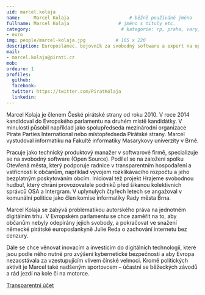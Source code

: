 ```yaml
---
uid: marcel.kolaja
name:     Marcel Kolaja                      # běžně používáné jméno
fullname: Marcel Kolaja                  # jméno s tituly etc.
category:                                 # kategorie: rp, praha, vary, hradec, jmk, senat
- euro
img: people/marcel-kolaja.jpg           # 165 x 220
description: Europoslanec, bojovník za svobodný software a expert na opensource technologie
mail:
- marcel.kolaja@pirati.cz
mob: 
ordeuro: 1
profiles:
  github:
  facebook: 
  twitter: https://twitter.com/PiratKolaja
  linkedin: 
---
```


Marcel Kolaja je členem České pirátské strany od roku 2010. V roce 2014 kandidoval do Evropského parlamentu na druhém místě kandidátky. V minulosti působil například jako spolupředseda mezinárodní organizace Pirate Parties International nebo místopředseda Pirátské strany. Marcel vystudoval informatiku na Fakultě informatiky Masarykovy univerzity v Brně.

Pracuje jako technický produktový manažer v softwarové firmě, specializuje se na svobodný software (Open Source). Podílel se na založení spolku Otevřená města, který podporuje radnice v transparentním hospodaření a vstřícnosti k občanům, například vývojem rozklikávacího rozpočtu a jeho bezplatným poskytováním obcím. Inicioval též projekt Hrajeme svobodnou hudbu!, který chrání provozovatele podniků před šikanou kolektivních správců OSA a Intergram. V uplynulých čtyřech letech se angažoval v komunální politice jako člen komise informatiky Rady města Brna.

Marcel Kolaja se zabývá problematikou autorského práva na jednotném digitálním trhu. V Evropském parlamentu se chce zaměřit na to, aby občanům nebyly odepírány jejich svobody, a pokračovat ve snažení německé pirátské europoslankyně Julie Reda o zachování internetu bez cenzury.

Dále se chce věnovat inovacím a investicím do digitálních technologií, které jsou podle něho nutné pro zvýšení kybernetické bezpečnosti a aby Evropa nezaostávala za vzestupujícím vlivem čínské velmoci. Kromě politických aktivit je Marcel také nadšeným sportovcem – účastní se běžeckých závodů a rád jezdí na kole či na motorce. 

[Transparentní účet](https://ib.fio.cz/ib/transparent?a=2901637243)
